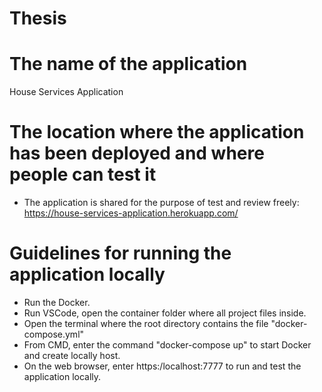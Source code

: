 # Thesis

# The name of the application
House Services Application

# The location where the application has been deployed and where people can test it
- The application is shared for the purpose of test and review freely: https://house-services-application.herokuapp.com/

# Guidelines for running the application locally
- Run the Docker.
- Run VSCode, open the container folder where all project files inside. 
- Open the terminal where the root directory contains the file "docker-compose.yml"
- From CMD, enter the command "docker-compose up" to start Docker and create locally host.  
- On the web browser, enter https:/localhost:7777 to run and test the application locally. 
